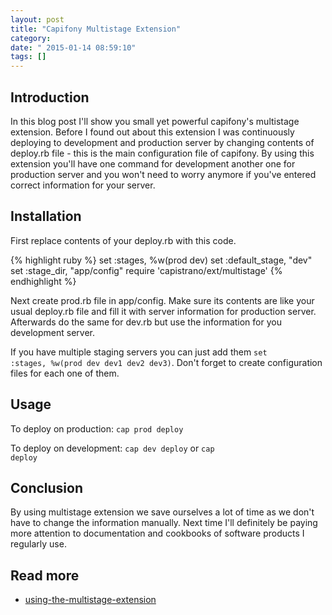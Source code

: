 ```yaml
---
layout: post
title: "Capifony Multistage Extension"
category: 
date: " 2015-01-14 08:59:10"
tags: []
---
```


## Introduction

In this blog post I'll show you small yet powerful capifony's multistage extension.
Before I found out about this extension I was continuously deploying to development and production server by
changing contents of deploy.rb file - this is the main configuration file of capifony.
By using this extension you'll have one command for development another one for production server and you won't need
to worry anymore if you've entered correct information for your server.

## Installation

First replace contents of your deploy.rb with this code.

{% highlight ruby %}
set :stages,        %w(prod dev)
set :default_stage, "dev"
set :stage_dir,     "app/config"
require 'capistrano/ext/multistage'
{% endhighlight %}

Next create prod.rb file in app/config. Make sure its contents are like your usual deploy.rb file and fill it with
server information for production server. Afterwards do the same for dev.rb but use the information for you
development server.

If you have multiple staging servers you can just add them <code>set :stages,        %w(prod dev dev1 dev2 dev3)</code>.
Don't forget to create configuration files for each one of them.

## Usage

To deploy on production: <code>cap prod deploy</code>

To deploy on development: <code>cap dev deploy</code> or <code>cap deploy</code>

## Conclusion

By using multistage extension we save ourselves a lot of time as we don't have to change the information manually.
Next time I'll definitely be paying more attention to documentation and cookbooks of software products I regularly use.


## Read more

* [using-the-multistage-extension](http://capifony.org/cookbook/using-the-multistage-extension.html)
